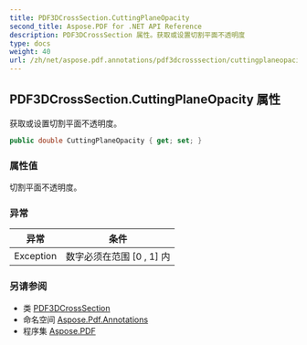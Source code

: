 ```yaml
---
title: PDF3DCrossSection.CuttingPlaneOpacity
second_title: Aspose.PDF for .NET API Reference
description: PDF3DCrossSection 属性。获取或设置切割平面不透明度
type: docs
weight: 40
url: /zh/net/aspose.pdf.annotations/pdf3dcrosssection/cuttingplaneopacity/
---
```

## PDF3DCrossSection.CuttingPlaneOpacity 属性

获取或设置切割平面不透明度。

```csharp
public double CuttingPlaneOpacity { get; set; }
```

### 属性值

切割平面不透明度。

### 异常

| 异常 | 条件 |
| --- | --- |
| Exception | 数字必须在范围 [0 , 1] 内 |

### 另请参阅

* 类 [PDF3DCrossSection](../)
* 命名空间 [Aspose.Pdf.Annotations](../../../aspose.pdf.annotations/)
* 程序集 [Aspose.PDF](../../../)